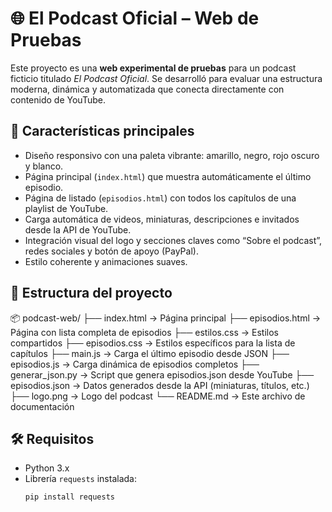 # 🌐 El Podcast Oficial – Web de Pruebas

Este proyecto es una **web experimental de pruebas** para un podcast ficticio titulado *El Podcast Oficial*. Se desarrolló para evaluar una estructura moderna, dinámica y automatizada que conecta directamente con contenido de YouTube.

## 🎯 Características principales

- Diseño responsivo con una paleta vibrante: amarillo, negro, rojo oscuro y blanco.
- Página principal (`index.html`) que muestra automáticamente el último episodio.
- Página de listado (`episodios.html`) con todos los capítulos de una playlist de YouTube.
- Carga automática de videos, miniaturas, descripciones e invitados desde la API de YouTube.
- Integración visual del logo y secciones claves como “Sobre el podcast”, redes sociales y botón de apoyo (PayPal).
- Estilo coherente y animaciones suaves.

## 📁 Estructura del proyecto

📦 podcast-web/
├── index.html → Página principal
├── episodios.html → Página con lista completa de episodios
├── estilos.css → Estilos compartidos
├── episodios.css → Estilos específicos para la lista de capítulos
├── main.js → Carga el último episodio desde JSON
├── episodios.js → Carga dinámica de episodios completos
├── generar_json.py → Script que genera episodios.json desde YouTube
├── episodios.json → Datos generados desde la API (miniaturas, títulos, etc.)
├── logo.png → Logo del podcast
└── README.md → Este archivo de documentación

## 🛠️ Requisitos

- Python 3.x
- Librería `requests` instalada:
  ```bash
  pip install requests